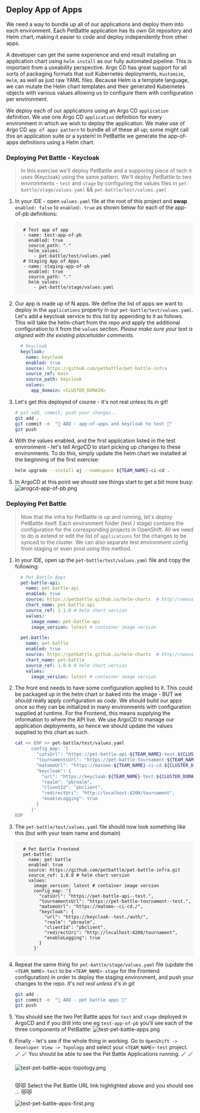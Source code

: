 ## Deploy App of Apps

We need a way to bundle up all of our applications and deploy them into each environment. Each PetBattle application has its own Git repository and Helm chart, making it easier to code and deploy independently from other apps.

A developer can get the same experience and end result installing an application chart using `helm install` as our fully automated pipeline. This is important from a useability perspective. Argo CD has great support for all sorts of packaging formats that suit Kubernetes deployments, `Kustomize`, `Helm`, as well as just raw YAML files. Because Helm is a template language, we can mutate the Helm chart templates and their generated Kubernetes objects with various values allowing us to configure them with configuration per environment.

We deploy each of our applications using an Argo CD `application` definition. We use one Argo CD `application` definition for every environment in which we wish to deploy the application. We make use of Argo CD `app of apps pattern` to bundle all of these all up; some might call this an application suite or a system! In PetBattle we generate the app-of-apps definitions using a Helm chart.

### Deploying Pet Battle - Keycloak

> In this exercise we'll deploy PetBattle and a supporing piece of tech it uses (Keycloak) using the same pattern. We'll deploy PetBattle to two environments - `test` and `stage` by configuring the values files in `pet-battle/stage/values.yaml` && `pet-battle/test/values.yaml`

1. In your IDE - open `values.yaml` file at the root of this project and **swap** `enabled: false` to `enabled: true` as shown below for each of the app-of-pb definitions:

    <div class="highlight" style="background: #f7f7f7">
    <pre><code class="language-yaml">
      # Test app of app
      - name: test-app-of-pb
        enabled: true
        source_path: "."
        helm_values:
          - pet-battle/test/values.yaml
      # Staging App of Apps
      - name: staging-app-of-pb
        enabled: true
        source_path: "."
        helm_values:
          - pet-battle/stage/values.yaml
    </code></pre></div>

2. Our app is made up of N apps. We define the list of apps we want to deploy in the `applications` property in our `pet-battle/test/values.yaml`. Let's add a keycloak service to this list by appending to it as follows. This will take the helm-chart from the repo and apply the additional configuration to it from the `values` section. *Please make sure your text is aligned with the existing placeholder comments.*

    ```yaml
      # Keycloak
      keycloak:
        name: keycloak
        enabled: true
        source: https://github.com/petbattle/pet-battle-infra
        source_ref: main
        source_path: keycloak
        values:
          app_domain: <CLUSTER_DOMAIN>
    ```

3. Let's get this deployed of course - it's not real unless its in git!

    ```bash
    # git add, commit, push your changes..
    git add .
    git commit -m  "🐰 ADD - app-of-apps and keycloak to test 🐰"
    git push 
    ```

4. With the values enabled, and the first application listed in the test environment - let's tell ArgoCD to start picking up changes to these environments. To do this, simply update the helm chart we installed at the beginning of the first exercise:

    ```bash
    helm upgrade --install uj --namespace ${TEAM_NAME}-ci-cd .
    ```

5. In ArgoCD at this point we should see things start to get a bit more busy:
![arogcd-app-of-pb.png](images/arogcd-app-of-pb.png)

### Deploying Pet Battle
> Now that the infra for PetBattle is up and running, let's deploy PetBattle itself. Each environment folder (test / stage) contains the configuration for the corresponding projects in OpenShift. All we need to do is extend or edit the list of `applications` for the changes to be synced to the cluster. We can also separate test environment config from staging or even prod using this method.

1. In your IDE, open up the `pet-battle/test/values.yaml` file and copy the following:

    ```yaml
      # Pet Battle Apps
      pet-battle-api:
        name: pet-battle-api
        enabled: true
        source: https://petbattle.github.io/helm-charts  # http://nexus:8081/repository/helm-charts
        chart_name: pet-battle-api
        source_ref: 1.1.0 # helm chart version
        values:
          image_name: pet-battle-api
          image_version: latest # container image version

      pet-battle:
        name: pet-battle
        enabled: true
        source: https://petbattle.github.io/helm-charts  # http://nexus:8081/repository/helm-charts 
        chart_name: pet-battle
        source_ref: 1.0.6 # helm chart version
        values:
          image_version: latest # container image version
    ```

2. The front end needs to have some configuration applied to it. This could be packaged up in the helm chart or baked into the image - BUT we should really apply configuration as *code*. We should build our apps once so they can be initialized in many environments with configuration supplied at runtime. For the Frontend, this means supplying the information to where the API live. We use ArgoCD to manage our application deployments, so hence we should update the values supplied to this chart as such.

    ```bash
    cat << EOF >> pet-battle/test/values.yaml
          config_map: '{
            "catsUrl": "https://pet-battle-api-${TEAM_NAME}-test.${CLUSTER_DOMAIN}",
            "tournamentsUrl": "https://pet-battle-tournament-${TEAM_NAME}-test.${CLUSTER_DOMAIN}",
            "matomoUrl": "https://matomo-${TEAM_NAME}-ci-cd.${CLUSTER_DOMAIN}/",
            "keycloak": {
              "url": "https://keycloak-${TEAM_NAME}-test.${CLUSTER_DOMAIN}/auth/",
              "realm": "pbrealm",
              "clientId": "pbclient",
              "redirectUri": "http://localhost:4200/tournament",
              "enableLogging": true
            }
          }'
    EOF
    ```

3. The `pet-battle/test/values.yaml` file should now look something like this (but with your team name and domain)

    <div class="highlight" style="background: #f7f7f7">
    <pre><code class="language-yaml">
      # Pet Battle Frontend
      pet-battle:
        name: pet-battle
        enabled: true
        source: https://github.com/petbattle/pet-battle-infra.git
        source_ref: 1.0.0 # helm chart version
        values:
          image_version: latest # container image version
          config_map: '{
            "catsUrl": "https://pet-battle-api-<TEAM_NAME>-test.<CLUSTER_DOMAIN>",
            "tournamentsUrl": "https://pet-battle-tournament-<TEAM_NAME>-test.<CLUSTER_DOMAIN>",
            "matomoUrl": "https://matomo-<TEAM_NAME>-ci-cd.<CLUSTER_DOMAIN>/",
            "keycloak": {
              "url": "https://keycloak-<TEAM_NAME>-test.<CLUSTER_DOMAIN>/auth/",
              "realm": "pbrealm",
              "clientId": "pbclient",
              "redirectUri": "http://localhost:4200/tournament",
              "enableLogging": true
            }
          }'
    </code></pre></div>

4. Repeat the same thing for `pet-battle/stage/values.yaml` file (update the `<TEAM_NAME>-test` to be `<TEAM_NAME>-stage` for the Frontend configuration) in order to deploy the staging environment, and push your changes to the repo. _It's not real unless it's in git_

    ```bash
    git add .
    git commit -m  "🐩 ADD - pet battle apps 🐩"
    git push 
    ```

5. You should see the two Pet Battle apps for `test` and `stage` deployed in ArgoCD and if you drill into one eg `test-app-of-pb` you'll see each of the three components of PetBattle:
![test-pet-battle-apps.png](images/test-pet-battle-apps.png)

6. Finally - let's see if the whole thing in working. Go to `OpenShift -> Developer View -> Topology` and select your `<TEAM_NAME>-test` project.
    </br>
    🪄 🪄 You should be able to see the Pet Battle Applications running. 🪄 🪄

    ![test-pet-battle-apps-topology.png](images/test-pet-battle-apps-topology.png)

    </br>
    😻😻 Select the Pet Battle URL link highlighted above and you should see ... 😻😻

    ![test-pet-battle-apps-first.png](images/test-pet-battle-apps-first.png)
